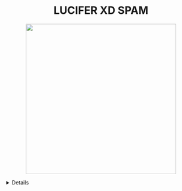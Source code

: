 <h1 align="center"><b>LUCIFER XD SPAM</b></h1>

<p align="center"><a href="https://t.me/Nyhna"><img src="https://te.legra.ph/file/c3740f68aeec41433bc5f.jpg" width="400"></a></p>


<details>
<p><a href="https://dashboard.heroku.com/new?template=https://github.com/ERR0rMK/LUCIFERxdSPAM"><img src="https://img.shields.io/badge/Deploy%20To%20Heroku-red?style=for-the-badge&logo=heroku" width="200"/></a></p>
  
</details>
